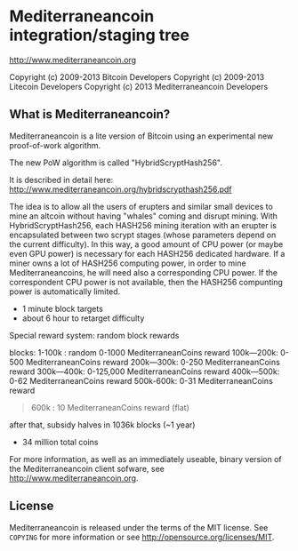 Mediterraneancoin integration/staging tree
================================

http://www.mediterraneancoin.org

Copyright (c) 2009-2013 Bitcoin Developers
Copyright (c) 2009-2013 Litecoin Developers
Copyright (c) 2013 Mediterraneancoin Developers

What is Mediterraneancoin?
----------------

Mediterraneancoin is a lite version of Bitcoin using an experimental new proof-of-work algorithm.

The new PoW algorithm is called "HybridScryptHash256".

It is described in detail here: http://www.mediterraneancoin.org/hybridscrypthash256.pdf

The idea is to allow all the users of erupters and similar small devices to mine an altcoin without having "whales" coming and disrupt mining.
With HybridScryptHash256, each HASH256 mining iteration with an erupter is encapsulated between two scrypt stages (whose parameters depend on the current difficulty).
In this way, a good amount of CPU power (or maybe even GPU power) is necessary for each HASH256 dedicated hardware.
If a miner owns a lot of HASH256 computing power, in order to mine Mediterraneancoins, he will need also a corresponding CPU power.
If the correspondent CPU power is not available, then the HASH256 compunting power is automatically limited.



 - 1 minute block targets
 - about 6 hour to retarget difficulty

Special reward system: random block rewards

blocks:
1-100k   : random 0-1000 MediterraneanCoins reward
100k—200k: 0-500 MediterraneanCoins reward
200k—300k: 0-250 MediterraneanCoins reward
300k—400k: 0-125,000 MediterraneanCoins reward
400k—500k: 0-62 MediterraneanCoins reward
500k-600k: 0-31 MediterraneanCoins reward
> 600k : 10 MediterraneanCoins reward (flat)

after that, subsidy halves in 1036k blocks (~1 year)

 - 34 million total coins
 

For more information, as well as an immediately useable, binary version of
the Mediterraneancoin client sofware, see http://www.mediterraneancoin.org.

License
-------

Mediterraneancoin is released under the terms of the MIT license. See `COPYING` for more
information or see http://opensource.org/licenses/MIT.



